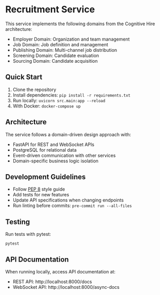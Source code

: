 # Recruitment Service

This service implements the following domains from the Cognitive Hire architecture:
- Employer Domain: Organization and team management
- Job Domain: Job definition and management
- Publishing Domain: Multi-channel job distribution
- Screening Domain: Candidate evaluation
- Sourcing Domain: Candidate acquisition

## Quick Start

1. Clone the repository
2. Install dependencies: `pip install -r requirements.txt`
3. Run locally: `uvicorn src.main:app --reload`
4. With Docker: `docker-compose up`

## Architecture

The service follows a domain-driven design approach with:
- FastAPI for REST and WebSocket APIs
- PostgreSQL for relational data
- Event-driven communication with other services
- Domain-specific business logic isolation

## Development Guidelines

- Follow [PEP 8](https://peps.python.org/pep-0008/) style guide
- Add tests for new features
- Update API specifications when changing endpoints
- Run linting before commits: `pre-commit run --all-files`

## Testing

Run tests with pytest:
```
pytest
```

## API Documentation

When running locally, access API documentation at:
- REST API: http://localhost:8000/docs
- WebSocket API: http://localhost:8000/async-docs
